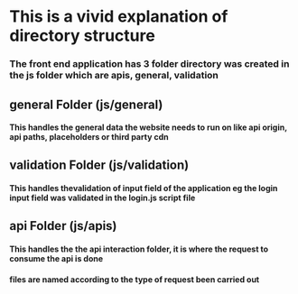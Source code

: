 # This is a vivid explanation of directory structure
### The front end application has 3 folder directory was created in the js folder which are apis, general, validation

## general Folder (js/general)
#### This handles the general data the website needs to run on like api origin, api paths, placeholders or third party cdn


## validation Folder (js/validation)
#### This handles thevalidation of input field of the application eg the login input field was validated in the login.js script file

## api Folder (js/apis)
#### This handles the the api interaction folder, it is where the request to consume the api is done 
#### files are named according to the type of request been carried out
